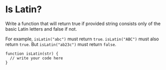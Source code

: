 # Is Latin?
  Write a function that will return true if provided string consists only of the basic Latin letters and false if not.

For example, `isLatin("abc")` must return `true`. `isLatin("ABC")` must also return `true`. But `isLatin("ab23c")` must return `false`.

```
function isLatin(str) {
  // write your code here
}
```
